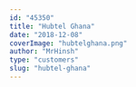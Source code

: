 ```yaml
---
id: "45350"
title: "Hubtel Ghana"
date: "2018-12-08"
coverImage: "hubtelghana.png"
author: "MrHinsh"
type: "customers"
slug: "hubtel-ghana"
---
```


